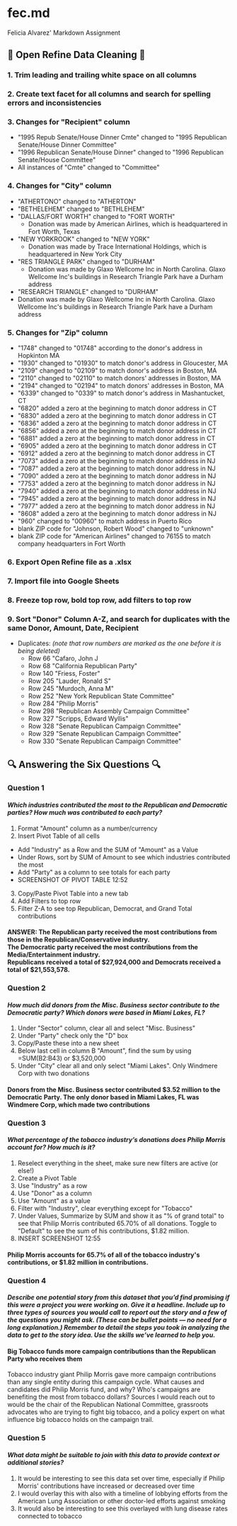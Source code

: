 # fec.md
Felicia Alvarez' Markdown Assignment
## :shower: Open Refine Data Cleaning :shower:
### 1. Trim leading and trailing white space on all columns
### 2. Create text facet for all columns and search for spelling errors and inconsistencies
### 3. Changes for "Recipient" column
* "1995 Repub Senate/House Dinner Cmte" changed to "1995 Republican Senate/House Dinner Committee"
* "1996 Republican Senate/House Dinner" changed to "1996 Republican Senate/House Committee"
* All instances of "Cmte" changed to "Committee"
### 4. Changes for "City" column
* "ATHERTONO" changed to "ATHERTON"
* "BETHELEHEM" changed to "BETHLEHEM"
* "DALLAS/FORT WORTH" changed to "FORT WORTH"
  * Donation was made by American Airlines, which is headquartered in Fort Worth, Texas
* "NEW YORKROOK" changed to "NEW YORK"
  * Donation was made by Trace International Holdings, which is headquartered in New York City
* "RES TRIANGLE PARK" changed to "DURHAM"
  *  Donation was made by Glaxo Wellcome Inc in North Carolina. Glaxo Wellcome Inc's buildings in Research Triangle Park have a Durham address
*  "RESEARCH TRIANGLE" changed to "DURHAM"
  *  Donation was made by Glaxo Wellcome Inc in North Carolina. Glaxo Wellcome Inc's buildings in Research Triangle Park have a Durham address
### 5. Changes for "Zip" column
* "1748" changed to "01748" according to the donor's address in Hopkinton MA
* "1930" changed to "01930" to match donor's address in Gloucester, MA
* "2109" changed to "02109" to match donor's address in Boston, MA
* "2110" changed to "02110" to match donors' addresses in Boston, MA
* "2194" changed to "02194" to match donors' addresses in Boston, MA
* "6339" changed to "0339" to match donor's address in Mashantucket, CT
* "6820" added a zero at the beginning to match donor address in CT
* "6830" added a zero at the beginning to match donor address in CT
* "6836" added a zero at the beginning to match donor address in CT
* "6856" added a zero at the beginning to match donor address in CT
* "6881" added a zero at the beginning to match donor address in CT
* "6905" added a zero at the beginning to match donor address in CT
* "6912" added a zero at the beginning to match donor address in CT
* "7073" added a zero at the beginning to match donor address in NJ
* "7087" added a zero at the beginning to match donor address in NJ
* "7090" added a zero at the beginning to match donor address in NJ
* "7753" added a zero at the beginning to match donor address in NJ
* "7940" added a zero at the beginning to match donor address in NJ
* "7945" added a zero at the beginning to match donor address in NJ
* "7977" added a zero at the beginning to match donor address in NJ
* "8608" added a zero at the beginning to match donor address in NJ
* "960" changed to "00960" to match address in Puerto Rico
* blank ZIP code for "Johnson, Robert Wood" changed to "unknown"
* blank ZIP code for "American Airlines" changed to 76155 to match company headquarters in Fort Worth
### 6. Export Open Refine file as a .xlsx
### 7. Import file into Google Sheets
### 8. Freeze top row, bold top row, add filters to top row
### 9. Sort "Donor" Column A-Z, and search for duplicates with the same Donor, Amount, Date, Recipient
* Duplicates: _(note that row numbers are marked as the one before it is being deleted)_
  *  Row 66 "Cafaro, John J
  *  Row 68 "California Republican Party"
  *  Row 140 "Friess, Foster"
  *  Row 205 "Lauder, Ronald S"
  *  Row 245 "Murdoch, Anna M"
  *  Row 252 "New York Republican State Committee"
  *  Row 284 "Philip Morris"
  *  Row 298 "Republican Assembly Campaign Committee"
  *  Row 327 "Scripps, Edward Wyllis"
  *  Row 328 "Senate Republican Campaign Committee"
  *  Row 329 "Senate Republican Campaign Committee"
  *  Row 330 "Senate Republican Campaign Committee"
## :mag: Answering the Six Questions :mag:
### Question 1
#### _Which industries contributed the most to the Republican and Democratic parties? How much was contributed to each party?_ 
1. Format "Amount" column as a number/currency
2. Insert Pivot Table of all cells
  * Add "Industry" as a Row and the SUM of "Amount" as a Value
  * Under Rows, sort by SUM of Amount to see which industries contributed the most
  * Add "Party" as a column to see totals for each party
  * SCREENSHOT OF PIVOT TABLE 12:52
3. Copy/Paste Pivot Table into a new tab
4. Add Filters to top row
5. Filter Z-A to see top Republican, Democrat, and Grand Total contributions
#### **ANSWER: The Republican party received the most contributions from those in the Republican/Conservative industry. <br> The Democratic party received the most contributions from the Media/Entertainment industry. <br> Republicans received a total of $27,924,000 and Democrats received a total of $21,553,578.**
### Question 2
#### _How much did donors from the Misc. Business sector contribute to the Democratic party? Which donors were based in Miami Lakes, FL?_
1. Under "Sector" column, clear all and select "Misc. Business"
2. Under "Party" check only the "D" box
3. Copy/Paste these into a new sheet
4. Below last cell in column B "Amount", find the sum by using =SUM(B2:B43) or $3,520,000
5. Under "City" clear all and only select "Miami Lakes". Only Windmere Corp with two donations
#### **Donors from the Misc. Business sector contributed $3.52 million to the Democratic Party. The only donor based in Miami Lakes, FL was Windmere Corp, which made two contributions**
### Question 3
#### _What percentage of the tobacco industry’s donations does Philip Morris account for? How much is it?_
1. Reselect everything in the sheet, make sure new filters are active (or else!)
2. Create a Pivot Table
3. Use "Industry" as a row
4. Use "Donor" as a column
5. Use "Amount" as a value
6. Filter with "Industry", clear everything except for "Tobacco"
7. Under Values, Summarize by SUM and show it as "% of grand total" to see that Philip Morris contributed 65.70% of all donations. Toggle to "Default" to see the sum of his contributions, $1.82 million.
8. INSERT SCREENSHOT 12:55
#### **Philip Morris accounts for 65.7% of all of the tobacco industry's contributions, or $1.82 million in contributions.**
### Question 4
#### _Describe one potential story from this dataset that you’d find promising if this were a project you were working on. Give it a headline. Include up to three types of sources you would call to report out the story and a few of the questions you might ask. (These can be bullet points — no need for a long explanation.) Remember to detail the steps you took in analyzing the data to get to the story idea. Use the skills we’ve learned to help you._
#### **Big Tobacco funds more campaign contributions than the Republican Party who receives them**
Tobacco industry giant Philip Morris gave more campaign contributions than any single entity during this campaign cycle. What causes and candidates did Philip Morris fund, and why? Who's campaigns are benefiting the most from tobacco dollars? Sources I would reach out to would be the chair of the Republican National Committee, grassroots advocates who are trying to fight big tobacco, and a policy expert on what influence big tobacco holds on the campaign trail.
### Question 5
#### _What data might be suitable to join with this data to provide context or additional stories?_
1. It would be interesting to see this data set over time, especially if Philip Morris' contributions have increased or decreased over time
2. I would overlay this with also with a timeline of lobbying efforts from the American Lung Association or other doctor-led efforts against smoking
3. It would also be interesting to see this overlayed with lung disease rates connected to tobacco
